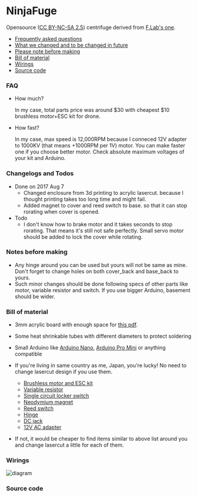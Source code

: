 NinjaFuge
==========
Opensource ([CC BY-NC-SA 2.5](https://creativecommons.org/licenses/by-nc-sa/2.5/)) centrifuge derived from [F.Lab's one](http://www.instructables.com/id/3D-Printed-DIYbio-Mini-Centrifuge/).

- [Frequently asked questions](#faq)
- [What we changed and to be changed in future](#change)
- [Please note before making](#note)
- [Bill of material](#bom)
- [Wirings](#wire)
- [Source code](#source)

### <a name="faq"></a>FAQ

- How much?

	In my case, total parts price was around $30 with cheapest $10 brushless motor+ESC kit for drone.

- How fast?

	In my case, max speed is 12,000RPM because I conneced 12V adapter to 1000KV (that means +1000RPM per 1V) motor. You can make faster one if you choose better motor. Check absolute maximum voltages of your kit and Arduino.

### <a name="change"></a>Changelogs and Todos

- Done on 2017 Aug 7
	- Changed enclosure from 3d printing to acrylic lasercut. because I thought printing takes too long time and might fail.
	- Added magnet to cover and reed switch to base. so that it can stop rorating when cover is opened.
- Todo
	- I don't know how to brake motor and it takes seconds to stop rorating. That means it's still not safe perfectly. 
	Small servo motor should be added to lock the cover while rotating.

### <a name="note"></a>Notes before making

- Any hinge around you can be used but yours will not be same as mine. Don't forget to change holes on both cover_back and base_back to yours.
- Such minor changes should be done following specs of other parts like motor, variable resistor and switch. If you use bigger Arduino, basement should be wider.

### <a name="bom"></a>Bill of material

- 3mm acrylic board with enough space for [this pdf](https://github.com/hisashin/NinjaFuge/blob/master/lasercut/NinjaFuge_3mm_clear.pdf).
- Some heat shrinkable tubes with different diameters to protect soldering
- Small Arduino like [Arduino Nano](https://store.arduino.cc/usa/arduino-nano), [Arduino Pro Mini](https://store.arduino.cc/usa/arduino-pro-mini) or anything compatible

- If you're living in same country as me, Japan, you're lucky! No need to change lasercut design if you use them.

	- [Brushless motor and ESC kit](https://www.amazon.co.jp/gp/product/B01MTCBO7D/ref=oh_aui_detailpage_o09_s00?ie=UTF8&psc=1)
	- [Variable resistor](http://akizukidenshi.com/catalog/g/gP-00246/)
	- [Single circuit locker switch](https://www.sengoku.co.jp/mod/sgk_cart/detail.php?code=3A8K-4BFY)
	- [Neodymium magnet](http://www.sengoku.co.jp/mod/sgk_cart/detail.php?code=EEHD-4VZZ)
	- [Reed switch](http://akizukidenshi.com/catalog/g/gP-03676/)
	- [Hinge](https://hands.net/goods/4991807041876/)
	- [DC jack](http://www.sengoku.co.jp/mod/sgk_cart/detail.php?code=EEHD-0HMZ)
	- [12V AC adapter](http://akizukidenshi.com/catalog/g/gM-06961/)

- If not, it would be cheaper to find items similar to above list around you and change lasercut a little for each of them.

### <a name="wire"></a>Wirings

![diagram](https://raw.githubusercontent.com/hisashin/NinjaFuge/master/markdown/diagram.png)

### <a name="source"></a>Source code


